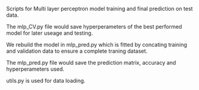 Scripts for Multi layer perceptron model training and final prediction on test data.

The mlp_CV.py file would save hyperperameters of the best performed model for later useage and testing.

We rebuild the model in mlp_pred.py which is fitted by concating training and validation data to ensure a complete traning dataset.

The mlp_pred.py file would save the prediction matrix, accuracy and hyperperameters used.

utils.py is used for data loading.
